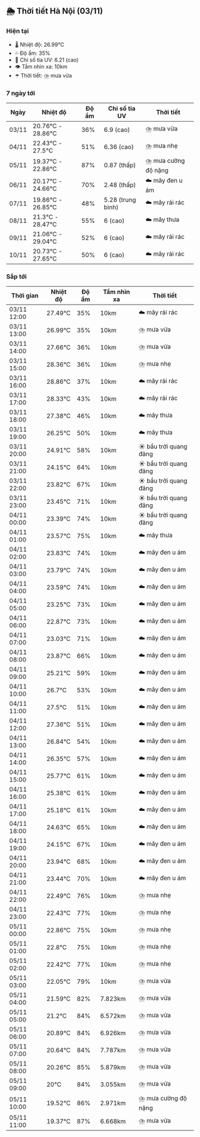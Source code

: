 ## 🌦️ Thời tiết Hà Nội (03/11)

### Hiện tại

- 🌡️ Nhiệt độ: 26.99℃
- 💦 Độ ẩm: 35%
- 🌟 Chỉ số tia UV: 6.21 (cao)
- 👁️ Tầm nhìn xa: 10km
- ☂️ Thời tiết: ⛈️ mưa vừa

### 7 ngày tới

| Ngày | Nhiệt độ | Độ ẩm | Chỉ số tia UV | Thời tiết |
| --- | --- | --- | --- | --- |
| 03/11 | 20.76℃ - 28.86℃ | 36% | 6.9 (cao) | ⛈️ mưa vừa |
| 04/11 | 22.43℃ - 27.5℃ | 51% | 6.36 (cao) | ⛈️ mưa nhẹ |
| 05/11 | 19.37℃ - 22.86℃ | 87% | 0.87 (thấp) | ⛈️ mưa cường độ nặng |
| 06/11 | 20.17℃ - 24.66℃ | 70% | 2.48 (thấp) | ☁️ mây đen u ám |
| 07/11 | 19.86℃ - 26.85℃ | 48% | 5.28 (trung bình) | ☁️ mây rải rác |
| 08/11 | 21.3℃ - 28.47℃ | 55% | 6 (cao) | ☁️ mây thưa |
| 09/11 | 21.06℃ - 29.04℃ | 52% | 6 (cao) | ☁️ mây rải rác |
| 10/11 | 20.73℃ - 27.65℃ | 50% | 6 (cao) | ☁️ mây rải rác |

### Sắp tới

| Thời gian | Nhiệt độ | Độ ẩm | Tầm nhìn xa | Thời tiết |
| --- | --- | --- | --- | --- |
| 03/11 12:00 | 27.49℃ | 35% | 10km | ☁️ mây rải rác |
| 03/11 13:00 | 26.99℃ | 35% | 10km | ⛈️ mưa vừa |
| 03/11 14:00 | 27.66℃ | 36% | 10km | ⛈️ mưa vừa |
| 03/11 15:00 | 28.36℃ | 36% | 10km | ⛈️ mưa nhẹ |
| 03/11 16:00 | 28.86℃ | 37% | 10km | ☁️ mây rải rác |
| 03/11 17:00 | 28.33℃ | 43% | 10km | ☁️ mây rải rác |
| 03/11 18:00 | 27.38℃ | 46% | 10km | ☁️ mây thưa |
| 03/11 19:00 | 26.25℃ | 50% | 10km | ☁️ mây thưa |
| 03/11 20:00 | 24.91℃ | 58% | 10km | ☀️ bầu trời quang đãng |
| 03/11 21:00 | 24.15℃ | 64% | 10km | ☀️ bầu trời quang đãng |
| 03/11 22:00 | 23.82℃ | 67% | 10km | ☀️ bầu trời quang đãng |
| 03/11 23:00 | 23.45℃ | 71% | 10km | ☀️ bầu trời quang đãng |
| 04/11 00:00 | 23.39℃ | 74% | 10km | ☀️ bầu trời quang đãng |
| 04/11 01:00 | 23.57℃ | 75% | 10km | ☁️ mây thưa |
| 04/11 02:00 | 23.83℃ | 74% | 10km | ☁️ mây đen u ám |
| 04/11 03:00 | 23.79℃ | 74% | 10km | ☁️ mây đen u ám |
| 04/11 04:00 | 23.59℃ | 74% | 10km | ☁️ mây đen u ám |
| 04/11 05:00 | 23.25℃ | 73% | 10km | ☁️ mây đen u ám |
| 04/11 06:00 | 22.87℃ | 73% | 10km | ☁️ mây đen u ám |
| 04/11 07:00 | 23.03℃ | 71% | 10km | ☁️ mây đen u ám |
| 04/11 08:00 | 23.87℃ | 66% | 10km | ☁️ mây đen u ám |
| 04/11 09:00 | 25.21℃ | 59% | 10km | ☁️ mây đen u ám |
| 04/11 10:00 | 26.7℃ | 53% | 10km | ☁️ mây đen u ám |
| 04/11 11:00 | 27.5℃ | 51% | 10km | ☁️ mây đen u ám |
| 04/11 12:00 | 27.36℃ | 51% | 10km | ☁️ mây đen u ám |
| 04/11 13:00 | 26.84℃ | 54% | 10km | ☁️ mây đen u ám |
| 04/11 14:00 | 26.35℃ | 57% | 10km | ☁️ mây đen u ám |
| 04/11 15:00 | 25.77℃ | 61% | 10km | ☁️ mây đen u ám |
| 04/11 16:00 | 25.38℃ | 61% | 10km | ☁️ mây đen u ám |
| 04/11 17:00 | 25.18℃ | 61% | 10km | ☁️ mây đen u ám |
| 04/11 18:00 | 24.63℃ | 65% | 10km | ☁️ mây đen u ám |
| 04/11 19:00 | 24.15℃ | 67% | 10km | ☁️ mây đen u ám |
| 04/11 20:00 | 23.94℃ | 68% | 10km | ☁️ mây đen u ám |
| 04/11 21:00 | 23.44℃ | 70% | 10km | ☁️ mây đen u ám |
| 04/11 22:00 | 22.49℃ | 76% | 10km | ⛈️ mưa nhẹ |
| 04/11 23:00 | 22.43℃ | 77% | 10km | ⛈️ mưa nhẹ |
| 05/11 00:00 | 22.86℃ | 75% | 10km | ⛈️ mưa nhẹ |
| 05/11 01:00 | 22.8℃ | 75% | 10km | ⛈️ mưa nhẹ |
| 05/11 02:00 | 22.42℃ | 77% | 10km | ⛈️ mưa nhẹ |
| 05/11 03:00 | 22.05℃ | 79% | 10km | ⛈️ mưa vừa |
| 05/11 04:00 | 21.59℃ | 82% | 7.823km | ⛈️ mưa vừa |
| 05/11 05:00 | 21.2℃ | 84% | 6.572km | ⛈️ mưa vừa |
| 05/11 06:00 | 20.89℃ | 84% | 6.926km | ⛈️ mưa vừa |
| 05/11 07:00 | 20.64℃ | 84% | 7.787km | ⛈️ mưa vừa |
| 05/11 08:00 | 20.26℃ | 85% | 5.879km | ⛈️ mưa vừa |
| 05/11 09:00 | 20℃ | 84% | 3.055km | ⛈️ mưa vừa |
| 05/11 10:00 | 19.52℃ | 86% | 2.971km | ⛈️ mưa cường độ nặng |
| 05/11 11:00 | 19.37℃ | 87% | 6.668km | ⛈️ mưa vừa |
